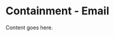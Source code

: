 <!-- File: docs/incident-response/containment/email.md -->
# Containment - Email

Content goes here.
